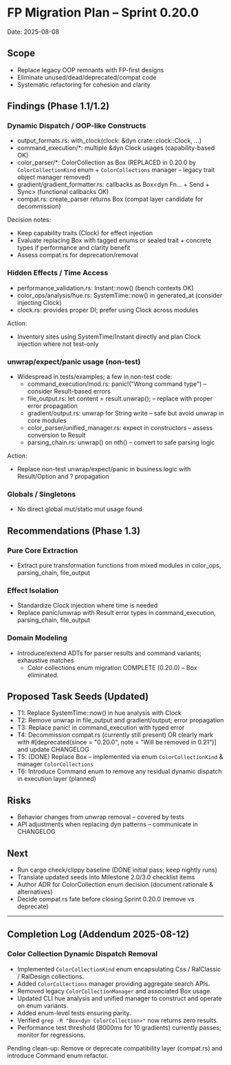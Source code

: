 # FP Migration Plan – Sprint 0.20.0

Date: 2025-08-08

## Scope
- Replace legacy OOP remnants with FP-first designs
- Eliminate unused/dead/deprecated/compat code
- Systematic refactoring for cohesion and clarity

## Findings (Phase 1.1/1.2)

### Dynamic Dispatch / OOP-like Constructs
- output_formats.rs: with_clock(clock: &dyn crate::clock::Clock, …)
- command_execution/*: multiple &dyn Clock usages (capability-based OK)
- color_parser/*: ColorCollection as Box<dyn ColorCollection> (REPLACED in 0.20.0 by `ColorCollectionKind` enum + `ColorCollections` manager – legacy trait object manager removed)
- gradient/gradient_formatter.rs: callbacks as Box<dyn Fn… + Send + Sync> (functional callbacks OK)
- compat.rs: create_parser returns Box<dyn ColorParserCompatTrait> (compat layer candidate for decommission)

Decision notes:
- Keep capability traits (Clock) for effect injection
- Evaluate replacing Box<dyn ColorCollection> with tagged enums or sealed trait + concrete types if performance and clarity benefit
- Assess compat.rs for deprecation/removal

### Hidden Effects / Time Access
- performance_validation.rs: Instant::now() (bench contexts OK)
- color_ops/analysis/hue.rs: SystemTime::now() in generated_at (consider injecting Clock)
- clock.rs: provides proper DI; prefer using Clock across modules

Action:
- Inventory sites using SystemTime/Instant directly and plan Clock injection where not test-only

### unwrap/expect/panic usage (non-test)
- Widespread in tests/examples; a few in non-test code:
  - command_execution/mod.rs: panic!("Wrong command type") – consider Result-based errors
  - file_output.rs: let content = result.unwrap(); – replace with proper error propagation
  - gradient/output.rs: unwrap for String write – safe but avoid unwrap in core modules
  - color_parser/unified_manager.rs: expect in constructors – assess conversion to Result
  - parsing_chain.rs: unwrap() on nth() – convert to safe parsing logic

Action:
- Replace non-test unwrap/expect/panic in business logic with Result/Option and ? propagation

### Globals / Singletons
- No direct global mut/static mut usage found

## Recommendations (Phase 1.3)

### Pure Core Extraction
- Extract pure transformation functions from mixed modules in color_ops, parsing_chain, file_output

### Effect Isolation
- Standardize Clock injection where time is needed
- Replace panic/unwrap with Result error types in command_execution, parsing_chain, file_output

### Domain Modeling
- Introduce/extend ADTs for parser results and command variants; exhaustive matches
  * Color collections enum migration COMPLETE (0.20.0) – Box<dyn ColorCollection> eliminated.

## Proposed Task Seeds (Updated)
- T1: Replace SystemTime::now() in hue analysis with Clock
- T2: Remove unwrap in file_output and gradient/output; error propagation
- T3: Replace panic! in command_execution with typed error
- T4: Decommission compat.rs (currently still present) OR clearly mark with #[deprecated(since = "0.20.0", note = "Will be removed in 0.21")] and update CHANGELOG
- T5: (DONE) Replace Box<dyn ColorCollection> – implemented via enum `ColorCollectionKind` & manager `ColorCollections`
- T6: Introduce Command enum to remove any residual dynamic dispatch in execution layer (planned)

## Risks
- Behavior changes from unwrap removal – covered by tests
- API adjustments when replacing dyn patterns – communicate in CHANGELOG

## Next
- Run cargo check/clippy baseline (DONE initial pass; keep nightly runs)
- Translate updated seeds into Milestone 2.0/3.0 checklist items
- Author ADR for ColorCollection enum decision (document rationale & alternatives)
- Decide compat.rs fate before closing Sprint 0.20.0 (remove vs deprecate)

---

## Completion Log (Addendum 2025-08-12)
### Color Collection Dynamic Dispatch Removal
- Implemented `ColorCollectionKind` enum encapsulating Css / RalClassic / RalDesign collections.
- Added `ColorCollections` manager providing aggregate search APIs.
- Removed legacy `ColorCollectionManager` and associated Box<dyn> usage.
- Updated CLI hue analysis and unified manager to construct and operate on enum variants.
- Added enum-level tests ensuring parity.
- Verified `grep -R "Box<dyn ColorCollection>"` now returns zero results.
- Performance test threshold (8000ms for 10 gradients) currently passes; monitor for regressions.

Pending clean-up: Remove or deprecate compatibility layer (compat.rs) and introduce Command enum refactor.
